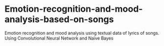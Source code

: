 # Emotion-recognition-and-mood-analysis-based-on-songs
Emotion recognition and mood analysis using textual data of lyrics of songs. Using Convolutional Neural Network and Naïve Bayes
